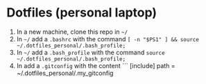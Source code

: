 # Dotfiles (personal laptop)

1. In a new machine, clone this repo in `~/`
2. In `~/` add a `.bashrc` with the command `[ -n "$PS1" ] && source ~/.dotfiles_personal/.bash_profile;`
3. In `~/` add a `.bash_profile` with the command `source ~/.dotfiles_personal/.bash_profile;`
4. In add a `.gitconfig` with the content ```
[include]
  path = ~/.dotfiles_personal/.my_gitconfig
```

